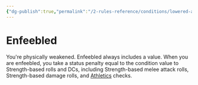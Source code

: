 ```yaml
---
{"dg-publish":true,"permalink":"/2-rules-reference/conditions/lowered-abilities/enfeebled/"}
---
```


# Enfeebled

You're physically weakened. Enfeebled always includes a value. When you are enfeebled, you take a status penalty equal to the condition value to Strength-based rolls and DCs, including Strength-based melee attack rolls, Strength-based damage rolls, and [Athletics](https://2e.aonprd.com/Skills.aspx?ID=3) checks.